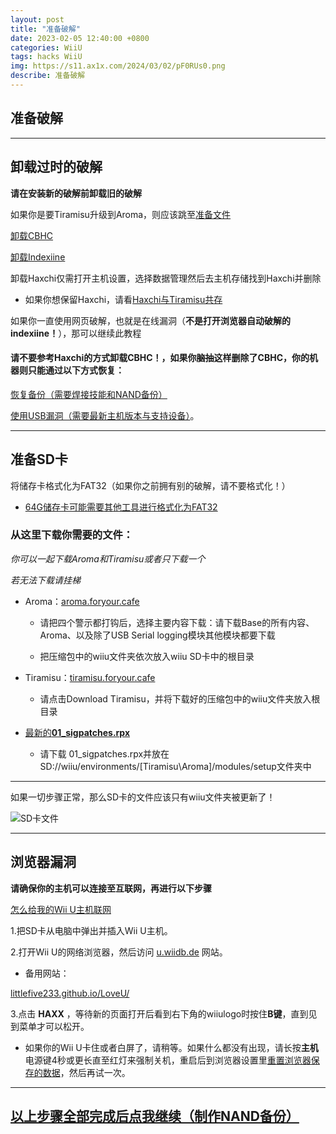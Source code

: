```yaml
---
layout: post
title: "准备破解"
date: 2023-02-05 12:40:00 +0800
categories: WiiU
tags: hacks WiiU
img: https://s11.ax1x.com/2024/03/02/pF0RUs0.png
describe: 准备破解
---
```


## 准备破解

<hr />

## 卸载过时的破解

**请在安装新的破解前卸载旧的破解**

如果你是要Tiramisu升级到Aroma，则应该跳至[准备文件](#)

[卸载CBHC](https://wiiu.1919810.com/wiiu/2023/02/01/uninstall-CBHC.html)

[卸载Indexiine](https://wiiu.1919810.com/wiiu/2023/02/01/uninstall-indexiine.html)

卸载Haxchi仅需打开主机设置，选择数据管理然后去主机存储找到Haxchi并删除

- 如果你想保留Haxchi，请看[Haxchi与Tiramisu共存](https://wiiu.1919810.com/wiiu/2022/10/28/Save-Haxchi.html)

如果你一直使用网页破解，也就是在线漏洞（**不是打开浏览器自动破解的indexiine！**），那可以继续此教程

#### **请不要参考Haxchi的方式卸载CBHC！**，如果你~~脑抽~~这样删除了CBHC，你的机器则只能通过以下方式恢复：

[恢复备份（需要焊接技能和NAND备份）](https://gbatemp.net/threads/guide-kaflukes-hardmod-cbhc-unbrick-guide.476725/)

[使用USB漏洞（需要最新主机版本与支持设备）](https://wiiu.1919810.com/wiiu/2023/02/01/udpih.html)。

<hr />

## 准备SD卡

将储存卡格式化为FAT32（如果你之前拥有别的破解，请不要格式化！）

- [64G储存卡可能需要其他工具进行格式化为FAT32](https://github.com/inconsistent-dg/guiformat/releases/tag/v1.0.1.0)

### 从这里下载你需要的文件：

*你可以一起下载Aroma和Tiramisu或者只下载一个*

*若无法下载请挂梯*

- Aroma：[aroma.foryour.cafe](https://aroma.foryour.cafe/)

  - 请把四个警示都打钩后，选择主要内容下载：请下载Base的所有内容、Aroma、以及除了USB Serial logging模块其他模块都要下载

  - 把压缩包中的wiiu文件夹依次放入wiiu SD卡中的根目录

- Tiramisu：[tiramisu.foryour.cafe](https://tiramisu.foryour.cafe/)

  - 请点击Download Tiramisu，并将下载好的压缩包中的wiiu文件夹放入根目录
  
- [最新的**01_sigpatches.rpx**](https://github.com/marco-calautti/SigpatchesModuleWiiU/releases/tag/1.2)

  - 请下载 01_sigpatches.rpx并放在SD://wiiu/environments/[Tiramisu\Aroma]/modules/setup文件夹中

<hr />

如果一切步骤正常，那么SD卡的文件应该只有wiiu文件夹被更新了！

![SD卡文件](https://s1.ax1x.com/2022/03/28/qDj62V.png)

<hr />

## 浏览器漏洞

**请确保你的主机可以连接至互联网，再进行以下步骤**

[怎么给我的Wii U主机联网](https://en-americas-support.nintendo.com/app/answers/detail/a_id/1126)

1.把SD卡从电脑中弹出并插入Wii U主机。

2.打开Wii U的网络浏览器，然后访问 [u.wiidb.de](https://u.wiidb.de) 网站。

- 备用网站：

[littlefive233.github.io/LoveU/](https://wiiu.1919810.com/LoveU/)

3.点击 **HAXX** ，等待新的页面打开后看到右下角的wiiulogo时按住**B键**，直到见到菜单才可以松开。

- 如果你的Wii U卡住或者白屏了，请稍等。如果什么都没有出现，请长按**主机**电源键4秒或更长直至红灯来强制关机，重启后到浏览器设置里[重置浏览器保存的数据](https://en-americas-support.nintendo.com/app/answers/detail/a_id/1507/~/how-to-delete-the-internet-browser-history)，然后再试一次。

<hr />

## [以上步骤全部完成后点我继续（制作NAND备份）](https://wiiu.1919810.com/wiiu/2022/02/04/Dump-NAND.html)
